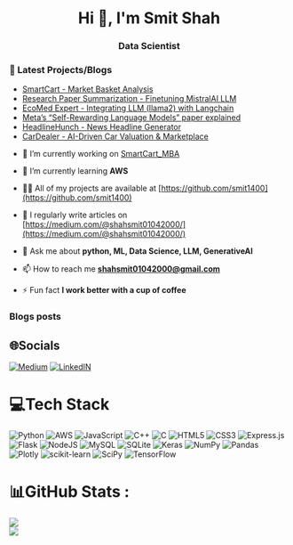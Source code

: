 <h1 align="center">Hi 👋, I'm Smit Shah</h1>
<h3 align="center">Data Scientist</h3>

### 📕 Latest Projects/Blogs
<!-- BLOG-POST-LIST:START -->
- [SmartCart - Market Basket Analysis](https://github.com/Smit1400/SmartCart_MBA)
- [Research Paper Summarization - Finetuning MistralAI LLM](https://github.com/Smit1400/Research_Summarization_Finetuning_MistralAI_LLM)
- [EcoMed Expert - Integrating LLM (llama2) with Langchain](https://github.com/Smit1400/EcoMed-Expert-llama-RAG-chainlit-FAISS)
- [Meta’s “Self-Rewarding Language Models” paper explained](https://medium.com/@smitshah00/metas-self-rewarding-language-models-paper-explained-38b5c6ee9dd3)
- [HeadlineHunch - News Headline Generator](https://github.com/Smit1400/HeadlineHunch)
- [CarDealer - AI-Driven Car Valuation & Marketplace](https://github.com/Smit1400/CarDealer)
<!-- --- -->

- 🔭 I’m currently working on [SmartCart_MBA](https://github.com/Smit1400/SmartCart_MBA)

- 🌱 I’m currently learning **AWS**

- 👨‍💻 All of my projects are available at [https://github.com/smit1400](https://github.com/smit1400)

- 📝 I regularly write articles on [https://medium.com/@shahsmit01042000/](https://medium.com/@shahsmit01042000/)

- 💬 Ask me about **python, ML, Data Science, LLM, GenerativeAI**

- 📫 How to reach me **shahsmit01042000@gmail.com**

- ⚡ Fun fact **I work better with a cup of coffee**

### Blogs posts
<!-- BLOG-POST-LIST:START -->

<!-- BLOG-POST-LIST:END -->

## 🌐Socials
[![Medium](https://img.shields.io/badge/Medium-12100E?logo=medium&logoColor=white)](https://medium.com/@shahsmit01042000) [![LinkedIN](https://img.shields.io/badge/-LinkedIN-0A66C2?logo=linkedin&logoColor=white)](https://www.linkedin.com/in/smit1400/) 

# 💻Tech Stack
![Python](https://img.shields.io/badge/python-3670A0?style=for-the-badge&logo=python&logoColor=ffdd54) ![AWS](https://img.shields.io/badge/AWS-%23FF9900.svg?style=for-the-badge&logo=amazon-aws&logoColor=white) ![JavaScript](https://img.shields.io/badge/javascript-%23323330.svg?style=for-the-badge&logo=javascript&logoColor=%23F7DF1E) ![C++](https://img.shields.io/badge/c++-%2300599C.svg?style=for-the-badge&logo=c%2B%2B&logoColor=white) ![C](https://img.shields.io/badge/c-%2300599C.svg?style=for-the-badge&logo=c&logoColor=white) ![HTML5](https://img.shields.io/badge/html5-%23E34F26.svg?style=for-the-badge&logo=html5&logoColor=white) ![CSS3](https://img.shields.io/badge/css3-%231572B6.svg?style=for-the-badge&logo=css3&logoColor=white) ![Express.js](https://img.shields.io/badge/express.js-%23404d59.svg?style=for-the-badge&logo=express&logoColor=%2361DAFB) ![Flask](https://img.shields.io/badge/flask-%23000.svg?style=for-the-badge&logo=flask&logoColor=white) ![NodeJS](https://img.shields.io/badge/node.js-6DA55F?style=for-the-badge&logo=node.js&logoColor=white) ![MySQL](https://img.shields.io/badge/mysql-%2300f.svg?style=for-the-badge&logo=mysql&logoColor=white) ![SQLite](https://img.shields.io/badge/sqlite-%2307405e.svg?style=for-the-badge&logo=sqlite&logoColor=white) ![Keras](https://img.shields.io/badge/Keras-%23D00000.svg?style=for-the-badge&logo=Keras&logoColor=white) ![NumPy](https://img.shields.io/badge/numpy-%23013243.svg?style=for-the-badge&logo=numpy&logoColor=white) ![Pandas](https://img.shields.io/badge/pandas-%23150458.svg?style=for-the-badge&logo=pandas&logoColor=white) ![Plotly](https://img.shields.io/badge/Plotly-%233F4F75.svg?style=for-the-badge&logo=plotly&logoColor=white) ![scikit-learn](https://img.shields.io/badge/scikit--learn-%23F7931E.svg?style=for-the-badge&logo=scikit-learn&logoColor=white) ![SciPy](https://img.shields.io/badge/SciPy-%230C55A5.svg?style=for-the-badge&logo=scipy&logoColor=%white) ![TensorFlow](https://img.shields.io/badge/TensorFlow-%23FF6F00.svg?style=for-the-badge&logo=TensorFlow&logoColor=white)

# 📊GitHub Stats :
![](https://github-readme-streak-stats.herokuapp.com/?user=smit1400&theme=radical&hide_border=false)<br/>
![](https://github-readme-stats.vercel.app/api/top-langs/?username=smit1400&theme=radical&hide_border=false&include_all_commits=false&count_private=false&layout=compact)
